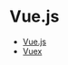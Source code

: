 # Vue.js 

- [Vue.js](https://github.com/hanna7582/vue-test/blob/gh-pages/vuejs.md)
- [Vuex](https://github.com/hanna7582/vue-test/blob/gh-pages/vuex.md)
<!-- [Vue Router]() -->
<!-- [axios]() -->
